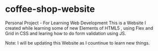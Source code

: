 # coffee-shop-website
Personal Project - For Learning Web Development
This is a Website I created while learning some of new Elements of HTML5 , using Flex and Grid in CSS and learing how to do form validation using JS.

Note: I will be updating this Website as I countinue to learn new things.
